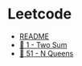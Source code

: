 # Leetcode

* [README](README.md)
* [🍔 1 - Two Sum](1-two-sum.md)
* [🥘 51 - N Queens](51-n-queens.md)
